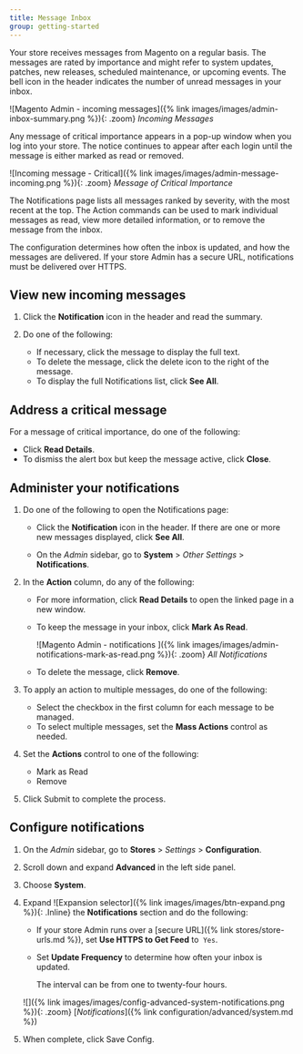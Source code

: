 ```yaml
---
title: Message Inbox
group: getting-started
---
```


Your store receives messages from Magento on a regular basis. The messages are rated by importance and might refer to system updates, patches, new releases, scheduled maintenance, or upcoming events. The bell icon in the header indicates the number of unread messages in your inbox.

![Magento Admin - incoming messages]({% link images/images/admin-inbox-summary.png %}){: .zoom}
_Incoming Messages_

Any message of critical importance appears in a pop-up window when you log into your store. The notice continues to appear after each login until the message is either marked as read or removed.

![Incoming message - Critical]({% link images/images/admin-message-incoming.png %}){: .zoom}
_Message of Critical Importance_

The Notifications page lists all messages ranked by severity, with the most recent at the top. The Action commands can be used to mark individual messages as read, view more detailed information, or to remove the message from the inbox.

The configuration determines how often the inbox is updated, and how the messages are delivered. If your store Admin has a secure URL, notifications must be delivered over HTTPS.

## View new incoming messages

1. Click the **Notification** icon in the header and read the summary.

1. Do one of the following:

    - If necessary, click the message to display the full text.
    - To delete the message, click the delete icon to the right of the message.
    - To display the full Notifications list, click **See All**.

## Address a critical message

For a message of critical importance, do one of the following:

- Click **Read Details**.
- To dismiss the alert box but keep the message active, click **Close**.

## Administer your notifications

1. Do one of the following to open the Notifications page:

    - Click the **Notification** icon in the header. If there are one or more new messages displayed, click **See All**.

    - On the _Admin_ sidebar, go to **System** > _Other Settings_ > **Notifications**.

1. In the **Action** column, do any of the following:

    - For more information, click **Read Details** to open the linked page in a new window.

    - To keep the message in your inbox, click **Mark As Read**.

        ![Magento Admin - notifications ]({% link images/images/admin-notifications-mark-as-read.png %}){: .zoom}
        _All Notifications_

    - To delete the message, click **Remove**.

1. To apply an action to multiple messages, do one of the following:

    - Select the checkbox in the first column for each message to be managed.
    - To select multiple messages, set the **Mass Actions** control as needed.

1. Set the **Actions** control to one of the following:

    - Mark as Read
    - Remove

1. Click <span class="btn">Submit</span> to complete the process.

## Configure notifications

1. On the _Admin_ sidebar, go to **Stores** > _Settings_ > **Configuration**.

1. Scroll down and expand **Advanced** in the left side panel.

1. Choose **System**.

1. Expand ![Expansion selector]({% link images/images/btn-expand.png %}){: .Inline} the **Notifications** section and do the following:

    - If your store Admin runs over a [secure URL]({% link stores/store-urls.md %}), set **Use HTTPS to Get Feed** to  `Yes`.

    - Set **Update Frequency** to determine how often your inbox is updated.

        The interval can be from one to twenty-four hours.

    ![]({% link images/images/config-advanced-system-notifications.png %}){: .zoom}
    [_Notifications_]({% link configuration/advanced/system.md %})

1. When complete, click <span class="btn">Save Config</span>.
